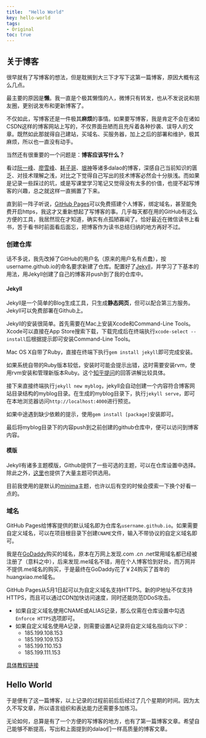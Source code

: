 ```yaml
---
title:  "Hello World"
key: hello-world
tags:
- Original
toc: true
---
```


## 关于博客 ##

很早就有了写博客的想法，但是耽搁到大三下才写下这第一篇博客，原因大概有这么几点。

最主要的原因是**懒**。我一直是个极其懒惰的人，微博只有转发，也从不发说说和朋友圈，更别说发布和更新博客了。

不仅如此，写博客还是一件极其**麻烦**的事情。如果要写博客，我是肯定不会在诸如CSDN这样的博客网站上写的，不仅界面丑陋而且充斥着各种抄袭、误导人的文章。既然如此那就得自己建站，买域名、买服务器，加上之后的部署和维护，极其麻烦，所以也一直没有动手。

当然还有很重要的一个问题是：**博客应该写什么？**

<!--more-->

看过[阮一峰][ruanyifeng]、[廖雪峰][liaoxuefeng]、[耗子哥][coolshell]、[垠神][wangying]等诸多dalao的博客，深感自己当前知识的匮乏、对技术理解之浅，对比之下觉得自己写出的技术博客必然会十分肤浅。而如果是记录一些踩过的坑，或是写课堂学习笔记又觉得没有太多的价值，也提不起写博客的兴趣，总之就这样一直搁置了下来。

[ruanyifeng]:	http://www.ruanyifeng.com/
[liaoxuefeng]:	https://www.liaoxuefeng.com/
[coolshell]:	https://coolshell.cn/
[wangying]:		http://www.yinwang.org/

直到前一阵子听说，[GitHub Pages](https://pages.github.com/)可以免费搭建个人博客，绑定域名，甚至能免费开启https，我这才又重新想起了写博客的事。几乎每天都在用的GitHub有这么方便的工具，我居然现在才知道，确实有点孤陋寡闻了。恰好最近在微信读书上看书，苦于看书时前面看后面忘，把博客作为读书总结归纳的地方再好不过。

### 创建仓库 ###

话不多说，我先改掉了GitHub的用户名（原来的用户名有点蠢），按username.github.io的命名要求新建了仓库。配置好了[Jekyll](https://www.jekyll.com.cn/)，并学习了下基本的用法，用Jekyll创建了自己的博客并push到了我的仓库中。

#### Jekyll ####

Jekyll是一个简单的Blog生成工具，只生成**静态网页**，但可以配合第三方服务。Jekyll可以免费部署在Github上。

Jekyll的安装很简单。首先需要在Mac上安装Xcode和Command-Line Tools。Xcode可以直接在App Store搜索下载，下载完成后在终端执行`xcode-select --install`后根据提示即可安装Command-Line Tools。

Mac OS X自带了Ruby，直接在终端下执行`gem install jekyll`即可完成安装。

如果系统自带的Ruby版本较低，安装时可能会提示出错，这时需要安装rvm，使用rvm安装和管理新版本Ruby。这个[知乎提问](https://www.zhihu.com/question/66800711)的回答讲解比较具体。

接下来直接终端执行`jekyll new myblog`，jekyll会自动创建一个内容符合博客网站目录结构的myblog目录。在生成的myblog目录下，执行`jekyll serve`，即可在本地浏览器访问`http://localhost:4000`进行预览。

如果中途遇到缺少依赖的提示，使用`gem install [package]`安装即可。

最后将myblog目录下的内容push到之前创建的github仓库中，便可以访问到博客内容。

#### 模版 ####

Jekyll有诸多主题模版，Github提供了一些可选的主题，可以在仓库设置中选择。除此之外，[这里](http://jekyllthemes.org)也提供了大量主题可供选用。

目前我使用的是默认的[minima](https://github.com/jekyll/minima)主题，也许以后有空的时候会摸索一下换个好看一点的。

### 域名 ###

GitHub Pages给博客提供的默认域名即为仓库名`username.github.io`。如果需要自定义域名，可以在项目根目录下创建`CNAME`文件，输入不带协议的自定义域名即可。

我是在[GoDaddy](https://sg.godaddy.com/zh)购买的域名，原本在万网上发现.com .cn .net常用域名都已经被注册了（意料之中），后来发现.me域名不错，用在个人博客恰到好处，而万网并不提供.me域名的购买，于是最终在GoDaddy花了￥24购买了首年的huangxiao.me域名。

GitHub Pages从5月1日起可以为自定义域名支持HTTPS。新的IP地址不仅支持HTTPS，而且可以通过CDN加快访问速度，同时还能防范DDoS攻击。

- 如果自定义域名使用CNAME或ALIAS记录，那么仅需在仓库设置中勾选`Enforce HTTPS`选项即可。
- 如果自定义域名使用A记录，则需要设置A记录将自定义域名指向以下IP：
	- 185.199.108.153
	- 185.199.109.153
	- 185.199.110.153
	- 185.199.111.153

[具体教程链接](https://help.github.com/articles/setting-up-an-apex-domain/)

## Hello World ##

于是便有了这一篇博客，以上记录的过程前前后后经过了几个星期的时间。因为太久不写文章，所以语言组织和表达能力还需要多加练习。

无论如何，总算是有了一个方便的写博客的地方，也有了第一篇博客文章。希望自己能够不断提高，写出和上面提到的dalao们一样高质量的博客文章。
